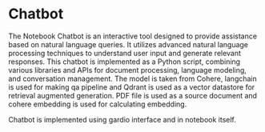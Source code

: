 # Chatbot
The Notebook Chatbot is an interactive tool designed to provide assistance based on natural language queries. It utilizes advanced natural language processing techniques to understand user input and generate relevant responses. This chatbot is implemented as a Python script, combining various libraries and APIs for document processing, language modeling, and conversation management. The model is taken from Cohere, langchain is used for making qa pipeline and Qdrant is used as a vector datastore for retrieval augmented generation. PDF file is used as a source document and  cohere embedding is used for calculating embedding.

Chatbot is implemented using gardio interface and in notebook itself.
